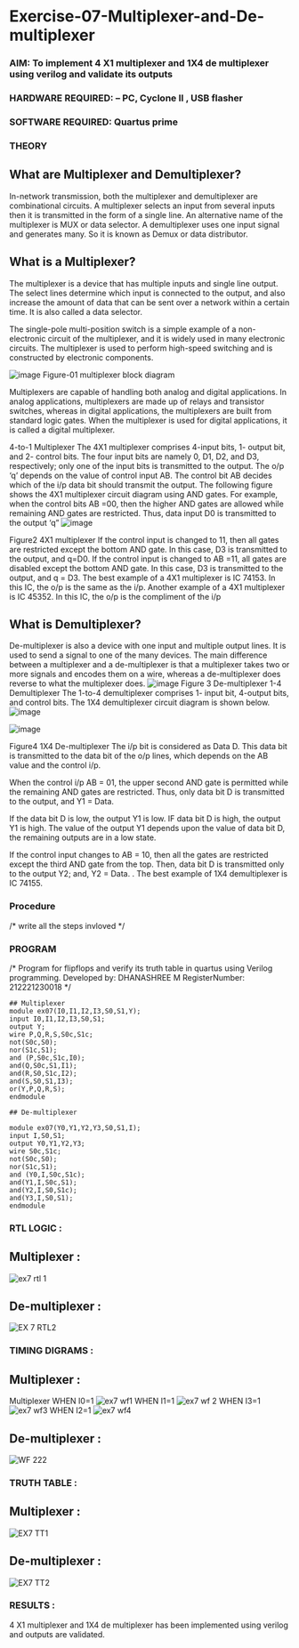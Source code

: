 # Exercise-07-Multiplexer-and-De-multiplexer
### AIM: To implement 4 X1 multiplexer and 1X4 de multiplexer using verilog and validate its outputs
### HARDWARE REQUIRED:  – PC, Cyclone II , USB flasher
### SOFTWARE REQUIRED:   Quartus prime
### THEORY 

## What are Multiplexer and Demultiplexer?
In-network transmission, both the multiplexer and demultiplexer are combinational circuits. A multiplexer selects an input from several inputs then it is transmitted in the form of a single line. An alternative name of the multiplexer is MUX or data selector. A demultiplexer uses one input signal and generates many. So it is known as Demux or data distributor.

## What is a Multiplexer?
The multiplexer is a device that has multiple inputs and single line output. The select lines determine which input is connected to the output, and also increase the amount of data that can be sent over a network within a certain time. It is also called a data selector.

The single-pole multi-position switch is a simple example of a non-electronic circuit of the multiplexer, and it is widely used in many electronic circuits. The multiplexer is used to perform high-speed switching and is constructed by electronic components.

![image](https://user-images.githubusercontent.com/36288975/170912485-73c395c7-23c0-4e78-a53d-a2f0d07d9662.png)
          Figure-01 multiplexer block diagram 

Multiplexers are capable of handling both analog and digital applications. In analog applications, multiplexers are made up of relays and transistor switches, whereas in digital applications, the multiplexers are built from standard logic gates. When the multiplexer is used for digital applications, it is called a digital multiplexer.

4-to-1 Multiplexer
The 4X1 multiplexer comprises 4-input bits, 1- output bit, and 2- control bits. The four input bits are namely 0, D1, D2, and D3, respectively; only one of the input bits is transmitted to the output. The o/p ‘q’ depends on the value of control input AB. The control bit AB decides which of the i/p data bit should transmit the output. The following figure shows the 4X1 multiplexer circuit diagram using AND gates. For example, when the control bits AB =00, then the higher AND gates are allowed while remaining AND gates are restricted. Thus, data input D0 is transmitted to the output ‘q”
![image](https://user-images.githubusercontent.com/36288975/170912568-3598c60a-5035-41f3-b0c4-ccedba13aca5.png)


Figure2 4X1 multiplexer 
If the control input is changed to 11, then all gates are restricted except the bottom AND gate. In this case, D3 is transmitted to the output, and q=D0. If the control input is changed to AB =11, all gates are disabled except the bottom AND gate. In this case, D3 is transmitted to the output, and q = D3. The best example of a 4X1 multiplexer is IC 74153. In this IC, the o/p is the same as the i/p. Another example of a 4X1 multiplexer is IC 45352. In this IC, the o/p is the compliment of the i/p


## What is Demultiplexer?
De-multiplexer is also a device with one input and multiple output lines. It is used to send a signal to one of the many devices. The main difference between a multiplexer and a de-multiplexer is that a multiplexer takes two or more signals and encodes them on a wire, whereas a de-multiplexer does reverse to what the multiplexer does.
![image](https://user-images.githubusercontent.com/36288975/170912606-a30e4b74-1726-4430-b245-2c3c3d9c232d.png)
Figure 3 De-multiplexer 
1-4 Demultiplexer
The 1-to-4 demultiplexer comprises 1- input bit, 4-output bits, and control bits. The 1X4 demultiplexer circuit diagram is shown below.![image](https://user-images.githubusercontent.com/36288975/170912683-00fb746a-1d45-4023-91d1-3a70b841073c.png)

![image](https://user-images.githubusercontent.com/36288975/170912741-7cbd52af-7e0d-4be3-b5c6-6fb9c4eca7c9.png)

Figure4 1X4 De-multiplexer 
The i/p bit is considered as Data D. This data bit is transmitted to the data bit of the o/p lines, which depends on the AB value and the control i/p.

When the control i/p AB = 01, the upper second AND gate is permitted while the remaining AND gates are restricted. Thus, only data bit D is transmitted to the output, and Y1 = Data.

If the data bit D is low, the output Y1 is low. IF data bit D is high, the output Y1 is high. The value of the output Y1 depends upon the value of data bit D, the remaining outputs are in a low state.

If the control input changes to AB = 10, then all the gates are restricted except the third AND gate from the top. Then, data bit D is transmitted only to the output Y2; and, Y2 = Data. . The best example of 1X4 demultiplexer is IC 74155.

 
 
### Procedure
/* write all the steps invloved */



### PROGRAM 
/*
Program for flipflops  and verify its truth table in quartus using Verilog programming.
Developed by: DHANASHREE M
RegisterNumber:  212221230018
*/

```
## Multiplexer
module ex07(I0,I1,I2,I3,S0,S1,Y);
input I0,I1,I2,I3,S0,S1;
output Y;
wire P,Q,R,S,S0c,S1c;
not(S0c,S0);
nor(S1c,S1);
and (P,S0c,S1c,I0);
and(Q,S0c,S1,I1);
and(R,S0,S1c,I2);
and(S,S0,S1,I3);
or(Y,P,Q,R,S);
endmodule

## De-multiplexer

module ex07(Y0,Y1,Y2,Y3,S0,S1,I);
input I,S0,S1;
output Y0,Y1,Y2,Y3;
wire S0c,S1c;
not(S0c,S0);
nor(S1c,S1);
and (Y0,I,S0c,S1c);
and(Y1,I,S0c,S1);
and(Y2,I,S0,S1c);
and(Y3,I,S0,S1);
endmodule

```
### RTL LOGIC  :
## Multiplexer :

![ex7 rtl 1](https://user-images.githubusercontent.com/94165415/199770414-493e1337-2da4-42bc-8c98-094ce335d752.png)

## De-multiplexer :

![EX 7 RTL2](https://user-images.githubusercontent.com/94165415/199774126-bb4adb47-dccc-49e7-b415-b6f1621d94de.png)


### TIMING DIGRAMS : 

## Multiplexer :
Multiplexer WHEN I0=1
![ex7 wf1](https://user-images.githubusercontent.com/94165415/199774173-0b6effe2-cae8-4e74-8ebe-9fdcce2cdce9.png)
WHEN I1=1
![ex7 wf 2](https://user-images.githubusercontent.com/94165415/199774195-13a863dc-2c12-46df-abc3-441eaf3b3f69.png)
WHEN I3=1
![ex7 wf3](https://user-images.githubusercontent.com/94165415/199774243-457b142b-8bc1-4056-8584-365dbde853a4.png)
WHEN I2=1
![ex7 wf4](https://user-images.githubusercontent.com/94165415/199774405-433644bf-3d1f-4c0c-a0e9-91833571b120.png)

## De-multiplexer :

![WF 222](https://user-images.githubusercontent.com/94165415/199774704-a25327ca-0ee6-440b-ab10-446ca642e3d7.png)

### TRUTH TABLE :

## Multiplexer :
![EX7 TT1](https://user-images.githubusercontent.com/94165415/199774764-0b563e90-613c-4799-9f4b-8bbff10003db.png)

## De-multiplexer :
![EX7 TT2](https://user-images.githubusercontent.com/94165415/199774830-7b99b437-6bea-41f5-8352-74004ad60cf5.png)

### RESULTS :
4 X1 multiplexer and 1X4 de multiplexer has been implemented using verilog and outputs are validated.
